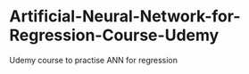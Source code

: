 # Artificial-Neural-Network-for-Regression-Course-Udemy
Udemy course to practise ANN for regression
